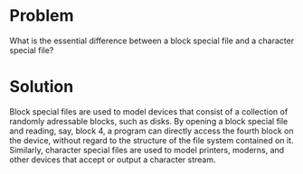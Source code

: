 # Problem
What is the essential difference between a block special file and a character special file?
# Solution
Block special files are used to model devices that consist of a collection of randomly adressable blocks, such as disks. By opening a block special file and reading, say, block 4, a program can directly access the fourth block on the device, without regard to the structure of the file system contained on it. Similarly, character special files are used to model printers, moderns, and other devices that accept or output a character stream. 


